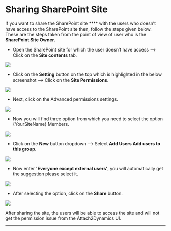# Sharing SharePoint Site

If you want to share the SharePoint site **** with the users who doesn’t have access to the SharePoint site then, follow the steps given below. These are the steps taken from the point of view of user who is the **SharePoint Site Owner.**

* Open the SharePoint site for which the user doesn’t have access --> Click on the **Site contents** tab.

![](<../../.gitbook/assets/Sharing SharePoint\_1.jpg>)

* Click on the **Setting** button on the top which is highlighted in the below screenshot --> Click on the **Site Permissions**.

![](<../../.gitbook/assets/Sharing SharePoint\_2 (1).png>)

* Next, click on the Advanced permissions settings.

![](<../../.gitbook/assets/Sharing SharePoint\_3.png>)

* Now you will find three option from which you need to select the option {YourSiteName} Members.

![](<../../.gitbook/assets/Sharing SharePoint\_4.png>)

* Click on the **New** button dropdown --> Select **Add Users Add users to this group**.

![](<../../.gitbook/assets/Sharing SharePoint\_5.png>)

* Now enter **'Everyone except external users'**, you will automatically get the suggestion please select it.

![](<../../.gitbook/assets/Sharing SharePoint\_6.png>)

* After selecting the option, click on the **Share** button.

![](<../../.gitbook/assets/Sharing SharePoint\_7.png>)

After sharing the site, the users will be able to access the site and will not get the permission issue from the Attach2Dynamics UI.

****
